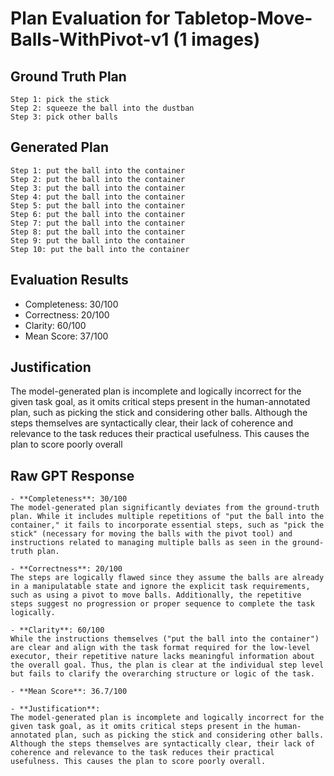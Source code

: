 # Plan Evaluation for Tabletop-Move-Balls-WithPivot-v1 (1 images)

## Ground Truth Plan
```
Step 1: pick the stick
Step 2: squeeze the ball into the dustban
Step 3: pick other balls
```

## Generated Plan
```
Step 1: put the ball into the container
Step 2: put the ball into the container
Step 3: put the ball into the container
Step 4: put the ball into the container
Step 5: put the ball into the container
Step 6: put the ball into the container
Step 7: put the ball into the container
Step 8: put the ball into the container
Step 9: put the ball into the container
Step 10: put the ball into the container
```

## Evaluation Results
- Completeness: 30/100
- Correctness: 20/100
- Clarity: 60/100
- Mean Score: 37/100

## Justification
The model-generated plan is incomplete and logically incorrect for the given task goal, as it omits critical steps present in the human-annotated plan, such as picking the stick and considering other balls. Although the steps themselves are syntactically clear, their lack of coherence and relevance to the task reduces their practical usefulness. This causes the plan to score poorly overall

## Raw GPT Response
```
- **Completeness**: 30/100  
The model-generated plan significantly deviates from the ground-truth plan. While it includes multiple repetitions of "put the ball into the container," it fails to incorporate essential steps, such as "pick the stick" (necessary for moving the balls with the pivot tool) and instructions related to managing multiple balls as seen in the ground-truth plan.  

- **Correctness**: 20/100  
The steps are logically flawed since they assume the balls are already in a manipulatable state and ignore the explicit task requirements, such as using a pivot to move balls. Additionally, the repetitive steps suggest no progression or proper sequence to complete the task logically.  

- **Clarity**: 60/100  
While the instructions themselves ("put the ball into the container") are clear and align with the task format required for the low-level executor, their repetitive nature lacks meaningful information about the overall goal. Thus, the plan is clear at the individual step level but fails to clarify the overarching structure or logic of the task.  

- **Mean Score**: 36.7/100  

- **Justification**:  
The model-generated plan is incomplete and logically incorrect for the given task goal, as it omits critical steps present in the human-annotated plan, such as picking the stick and considering other balls. Although the steps themselves are syntactically clear, their lack of coherence and relevance to the task reduces their practical usefulness. This causes the plan to score poorly overall.
```
